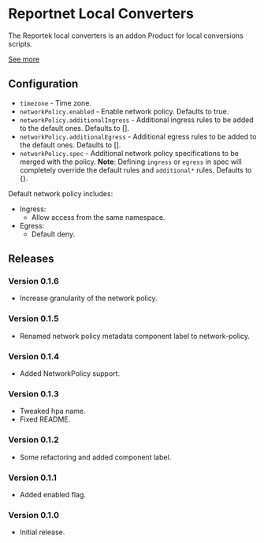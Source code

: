 # Reportnet Local Converters

The Reportek local converters is an addon Product for local conversions scripts.

[See more](https://github.com/eea/eea.docker.reportek.local-converters)

## Configuration

- `timezone` - Time zone.
- `networkPolicy.enabled` - Enable network policy. Defaults to true.
- `networkPolicy.additionalIngress` - Additional ingress rules to be added to the default ones. Defaults to [].
- `networkPolicy.additionalEgress` - Additional egress rules to be added to the default ones. Defaults to [].
- `networkPolicy.spec` - Additional network policy specifications to be merged with the policy. **Note**: Defining `ingress` or `egress` in spec will completely override the default rules and `additional*` rules. Defaults to {}.

Default network policy includes:
- Ingress:
  - Allow access from the same namespace.
- Egress:
  - Default deny.

## Releases

### Version 0.1.6
- Increase granularity of the network policy.

### Version 0.1.5
- Renamed network policy metadata component label to network-policy.

### Version 0.1.4
- Added NetworkPolicy support.

### Version 0.1.3
- Tweaked hpa name.
- Fixed README.

### Version 0.1.2
- Some refactoring and added component label.

### Version 0.1.1
- Added enabled flag.

### Version 0.1.0
- Initial release.
